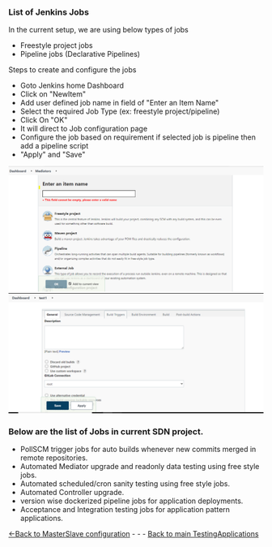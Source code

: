 ### List of Jenkins Jobs 
In the current setup, we are using below types of jobs
* Freestyle project jobs
* Pipeline jobs (Declarative Pipelines)

Steps to create and configure the jobs
*   Goto Jenkins home Dashboard
   *   Click on "NewItem"
   *   Add user defined job name in field of "Enter an Item Name"
   *   Select the required Job Type (ex: freestyle project/pipeline)
   *   Click On "OK"
   *   It will direct to Job configuration page
   *   Configure the job based on requirement if selected job is pipeline then add a pipeline script
   *  "Apply" and "Save"

![Example select job type](./Images/SelectJobType.PNG)
![Example job](./Images/Configurefreestylejob.PNG)

### Below are the list of Jobs in current SDN project.

- PollSCM trigger jobs for auto builds whenever new commits merged in remote repositories.
- Automated Mediator upgrade and readonly data testing using free style jobs.
- Automated scheduled/cron sanity testing using free style jobs.
- Automated Controller upgrade.
- version wise dockerized pipeline jobs for application deployments.
- Acceptance and Integration testing jobs for application pattern applications.

[<-Back to MasterSlave configuration](./MasterSlaveConfiguration.md) - - - [Back to main TestingApplications](../../../TestingApplications.md)
